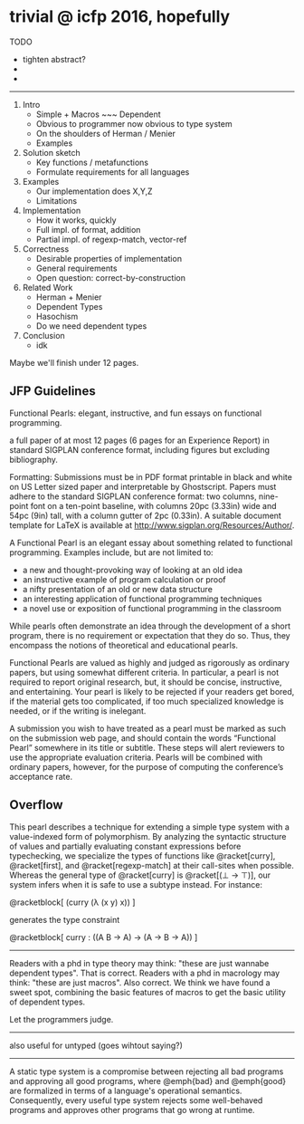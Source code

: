 trivial @ icfp 2016, hopefully
===

TODO
- tighten abstract?
-
-

---

1. Intro
   - Simple + Macros ~~~ Dependent
   - Obvious to programmer now obvious to type system
   - On the shoulders of Herman / Menier
   - Examples
2. Solution sketch
   - Key functions / metafunctions
   - Formulate requirements for all languages
3. Examples
   - Our implementation does X,Y,Z
   - Limitations
4. Implementation
   - How it works, quickly
   - Full impl. of format, addition
   - Partial impl. of regexp-match, vector-ref
5. Correctness
   - Desirable properties of implementation
   - General requirements
   - Open question: correct-by-construction
6. Related Work
   - Herman + Menier
   - Dependent Types
   - Hasochism
   - Do we need dependent types
7. Conclusion
   - idk


Maybe we'll finish under 12 pages.



JFP Guidelines
---

Functional Pearls: elegant, instructive, and fun essays on functional programming.

a full paper of at most 12 pages (6 pages for an Experience Report)
 in standard SIGPLAN conference format, including figures but excluding bibliography.

Formatting: Submissions must be in PDF format printable in black and white
 on US Letter sized paper and interpretable by Ghostscript.
Papers must adhere to the standard SIGPLAN conference format:
 two columns,
 nine-point font on a ten-point baseline,
 with columns 20pc (3.33in) wide and 54pc (9in) tall,
 with a column gutter of 2pc (0.33in).
A suitable document template for LaTeX is available at http://www.sigplan.org/Resources/Author/.


A Functional Pearl is an elegant essay about something related to functional programming. Examples include, but are not limited to:

- a new and thought-provoking way of looking at an old idea
- an instructive example of program calculation or proof
- a nifty presentation of an old or new data structure
- an interesting application of functional programming techniques
- a novel use or exposition of functional programming in the classroom

While pearls often demonstrate an idea through the development of a short
 program, there is no requirement or expectation that they do so.
Thus, they encompass the notions of theoretical and educational pearls.

Functional Pearls are valued as highly and judged as rigorously as
 ordinary papers, but using somewhat different criteria.
In particular, a pearl is not required to report original research, but,
 it should be concise, instructive, and entertaining.
Your pearl is likely to be rejected if your readers get bored,
 if the material gets too complicated,
 if too much specialized knowledge is needed,
 or if the writing is inelegant.

A submission you wish to have treated as a pearl must be marked as such
 on the submission web page, and should contain the words “Functional Pearl”
 somewhere in its title or subtitle.
These steps will alert reviewers to use the appropriate evaluation criteria.
Pearls will be combined with ordinary papers, however,
 for the purpose of computing the conference’s acceptance rate.



Overflow
---

This pearl describes a technique for extending a simple type system with
 a value-indexed form of polymorphism.
By analyzing the syntactic structure of values and partially evaluating
 constant expressions before typechecking, we specialize the types of functions
 like @racket[curry], @racket[first], and @racket[regexp-match] at their
 call-sites when possible.
Whereas the general type of @racket[curry] is @racket[(⊥ -> ⊤)],
 our system infers when it is safe to use a subtype instead.
For instance:

@racketblock[
 (curry (λ (x y) x))
]

generates the type constraint

@racketblock[
 curry : ((A B -> A) -> (A -> B -> A))
]

---

Readers with a phd in type theory may think: "these are just wannabe dependent types".
That is correct.
Readers with a phd in macrology may think: "these are just macros".
Also correct.
We think we have found a sweet spot, combining the basic features of macros
 to get the basic utility of dependent types.

Let the programmers judge.

---

also useful for untyped (goes wihtout saying?)

---

  A static type system is a compromise between rejecting all bad programs
   and approving all good programs, where @emph{bad} and @emph{good} are
   formalized in terms of a language's operational semantics.
  Consequently, every useful type system rejects some well-behaved programs
   and approves other programs that go wrong at runtime.
